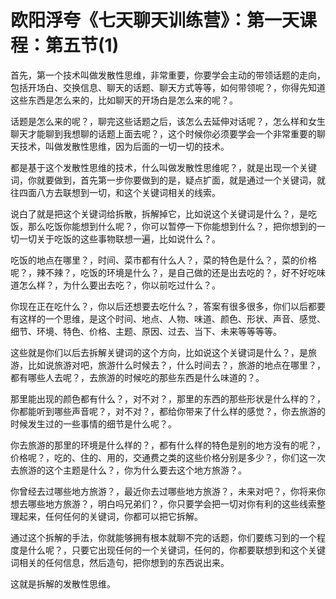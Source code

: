 # 欧阳浮夸《七天聊天训练营》：第一天课程：第五节(1)

首先，第一个技术叫做发散性思维，非常重要，你要学会主动的带领话题的走向，包括开场白、交换信息、聊天的话题、聊天方式等等，如何带领呢？，你得先知道这些东西是怎么来的，比如聊天的开场白是怎么来的呢？。

话题是怎么来的呢？，聊完这些话题之后，该怎么去延伸对话呢？，怎么样和女生聊天才能聊到我想聊的话题上面去呢？，这个时候你必须要学会一个非常重要的聊天技术，叫做发散性思维，因为后面的一切一切的技术。

都是基于这个发散性思维的技术，什么叫做发散性思维呢？，就是出现一个关键词，你就要做到，首先第一步你要做到的是，疑点扩面，就是通过一个关键词，就往四面八方去联想到一切，和这个关键词相关的线索。

说白了就是把这个关键词给拆散，拆解掉它，比如说这个关键词是什么？，是吃饭，那么吃饭你能想到什么呢？，你可以暂停一下你能想到什么？，把你想到的一切一切关于吃饭的这些事物联想一遍，比如说什么？。

吃饭的地点在哪里？，时间、菜市都有什么人？，菜的特色是什么？，菜的价格呢？，辣不辣？，吃饭的环境是什么？，是自己做的还是出去吃的？，好不好吃味道怎么样？，为什么要出去吃？，你以前吃过什么？。

你现在正在吃什么？，你以后还想要去吃什么？，答案有很多很多，你们以后都要有这样的一个思维，是这个时间、地点、人物、味道、颜色、形状、声音、感觉、细节、环境、特色、价格、主题、原因、过去、当下、未来等等等等。

这些就是你们以后去拆解关键词的这个方向，比如说这个关键词是什么？，是旅游，比如说旅游对吧，旅游什么时候去？，什么时间去？，旅游的地点在哪里？，都有哪些人去呢？，去旅游的时候吃的那些东西是什么味道的？。

那里能出现的颜色都有什么？，对不对？，那里的东西的那些形状是什么样的？，你都能听到哪些声音呢？，对不对？，都给你带来了什么样的感觉？，你去旅游的时候发生过的一些事情的细节是什么呢？。

你去旅游的那里的环境是什么样的？，都有什么样的特色是别的地方没有的呢？，价格呢？，吃的、住的、用的，交通费之类的这些价格分别是多少？，你们这一次去旅游的这个主题是什么？，你为什么要去这个地方旅游？。

你曾经去过哪些地方旅游？，最近你去过哪些地方旅游？，未来对吧？，你将来你想去哪些地方旅游？，明白吗兄弟们？，你只要学会把一切对你有利的这些线索整理起来，任何任何的关键词，你都可以把它拆解。

通过这个拆解的手法，你就能够拥有根本就聊不完的话题，你们要练习到的一个程度是什么呢？，只要它出现任何的一个关键词，任何的，你都要联想到和这个关键词相关的任何信息，然后造句，把你想到的东西说出来。

这就是拆解的发散性思维。